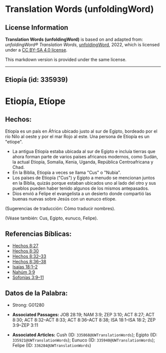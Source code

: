 # Translation Words (unfoldingWord)

## License Information

**Translation Words (unfoldingWord)** is based on and adapted from: _unfoldingWord® Translation Words_, [unfoldingWord](https://unfoldingword.org/utw), 2022, which is licensed under a [CC BY-SA 4.0 license](https://creativecommons.org/licenses/by-sa/4.0/legalcode.en).

This markdown version is provided under the same license.



--------------------------------

## Etiopía (id: 335939)

Etiopía, Etíope
===============

Hechos:
-------

Etiopía es un país en África ubicado justo al sur de Egipto, bordeado por el río Nilo al oeste y por el mar Rojo al este. Una persona de Etiopía es un "etíope".

* La antigua Etiopía estaba ubicada al sur de Egipto e incluía tierras que ahora forman parte de varios países africanos modernos, como Sudán, la actual Etiopía, Somalia, Kenia, Uganda, República Centroafricana y Chad.
* En la Biblia, Etiopía a veces se llama "Cus" o "Nubia".
* Los países de Etiopía ("Cus") y Egipto a menudo se mencionan juntos en la Biblia, quizás porque estaban ubicados uno al lado del otro y sus pueblos pueden haber tenido algunos de los mismos antepasados.
* Dios envió a Felipe el evangelista a un desierto donde compartió las buenas nuevas sobre Jesús con un eunuco etíope.

(Sugerencias de traducción: Cómo traducir nombres).

(Véase también: Cus, Egipto, eunuco, Felipe).

Referencias Bíblicas:
---------------------

* [Hechos 8:27](https://ref.ly/Acts8:27)
* [Hechos 8:30](https://ref.ly/Acts8:30)
* [Hechos 8:32–33](https://ref.ly/Acts8:32-Acts8:33)
* [Hechos 8:36–38](https://ref.ly/Acts8:36-Acts8:38)
* [Isaías 18:1–2](https://ref.ly/Isa18:1-Isa18:2)
* [Nahúm 3:9](https://ref.ly/Nah3:9)
* [Sofonías 3:9–11](https://ref.ly/Zeph3:9-Zeph3:11)

Datos de la Palabra:
--------------------

* Strong: G01280

* **Associated Passages:** JOB 28:19; NAM 3:9; ZEP 3:10; ACT 8:27; ACT 8:30; ACT 8:32–ACT 8:33; ACT 8:36–ACT 8:38; ISA 18:1–ISA 18:2; ZEP 3:9–ZEP 3:11
* **Associated Articles:** Cush (ID: `335868@UWTranslationWords`); Egipto (ID: `335921@UWTranslationWords`); Eunuco (ID: `335940@UWTranslationWords`); Felipe (ID: `336284@UWTranslationWords`)

